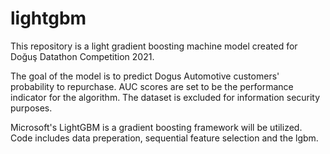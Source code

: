 # lightgbm

This repository is a light gradient boosting machine model created for Doğuş Datathon Competition 2021.

The goal of the model is to predict Dogus Automotive customers' probability to repurchase. AUC scores are set to be the performance indicator for the algorithm. The dataset is excluded for information security purposes. 

Microsoft's LightGBM is a gradient boosting framework will be utilized. Code includes data preperation, sequential feature selection and the lgbm.
